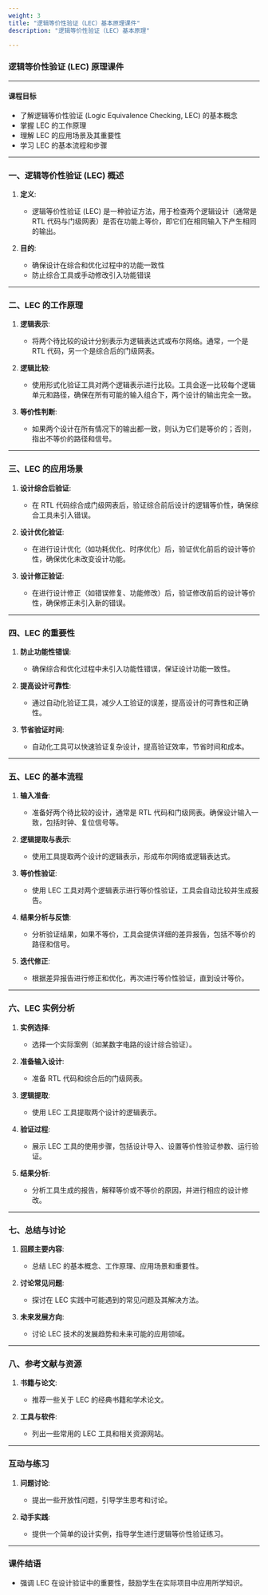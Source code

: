 ```yaml
---
weight: 3
title: "逻辑等价性验证（LEC）基本原理课件"
description: "逻辑等价性验证（LEC）基本原理"

---
```



### 逻辑等价性验证 (LEC) 原理课件

---

#### 课程目标
- 了解逻辑等价性验证 (Logic Equivalence Checking, LEC) 的基本概念
- 掌握 LEC 的工作原理
- 理解 LEC 的应用场景及其重要性
- 学习 LEC 的基本流程和步骤

---

### 一、逻辑等价性验证 (LEC) 概述

1. **定义**:
   - 逻辑等价性验证 (LEC) 是一种验证方法，用于检查两个逻辑设计（通常是 RTL 代码与门级网表）是否在功能上等价，即它们在相同输入下产生相同的输出。

2. **目的**:
   - 确保设计在综合和优化过程中的功能一致性
   - 防止综合工具或手动修改引入功能错误

---

### 二、LEC 的工作原理

1. **逻辑表示**:
   - 将两个待比较的设计分别表示为逻辑表达式或布尔网络。通常，一个是 RTL 代码，另一个是综合后的门级网表。

2. **逻辑比较**:
   - 使用形式化验证工具对两个逻辑表示进行比较。工具会逐一比较每个逻辑单元和路径，确保在所有可能的输入组合下，两个设计的输出完全一致。

3. **等价性判断**:
   - 如果两个设计在所有情况下的输出都一致，则认为它们是等价的；否则，指出不等价的路径和信号。

---

### 三、LEC 的应用场景

1. **设计综合后验证**:
   - 在 RTL 代码综合成门级网表后，验证综合前后设计的逻辑等价性，确保综合工具未引入错误。

2. **设计优化验证**:
   - 在进行设计优化（如功耗优化、时序优化）后，验证优化前后的设计等价性，确保优化未改变设计功能。

3. **设计修正验证**:
   - 在进行设计修正（如错误修复、功能修改）后，验证修改前后的设计等价性，确保修正未引入新的错误。

---

### 四、LEC 的重要性

1. **防止功能性错误**:
   - 确保综合和优化过程中未引入功能性错误，保证设计功能一致性。

2. **提高设计可靠性**:
   - 通过自动化验证工具，减少人工验证的误差，提高设计的可靠性和正确性。

3. **节省验证时间**:
   - 自动化工具可以快速验证复杂设计，提高验证效率，节省时间和成本。

---

### 五、LEC 的基本流程

1. **输入准备**:
   - 准备好两个待比较的设计，通常是 RTL 代码和门级网表。确保设计输入一致，包括时钟、复位信号等。

2. **逻辑提取与表示**:
   - 使用工具提取两个设计的逻辑表示，形成布尔网络或逻辑表达式。

3. **等价性验证**:
   - 使用 LEC 工具对两个逻辑表示进行等价性验证，工具会自动比较并生成报告。

4. **结果分析与反馈**:
   - 分析验证结果，如果不等价，工具会提供详细的差异报告，包括不等价的路径和信号。

5. **迭代修正**:
   - 根据差异报告进行修正和优化，再次进行等价性验证，直到设计等价。

---

### 六、LEC 实例分析

1. **实例选择**:
   - 选择一个实际案例（如某数字电路的设计综合验证）。

2. **准备输入设计**:
   - 准备 RTL 代码和综合后的门级网表。

3. **逻辑提取**:
   - 使用 LEC 工具提取两个设计的逻辑表示。

4. **验证过程**:
   - 展示 LEC 工具的使用步骤，包括设计导入、设置等价性验证参数、运行验证。

5. **结果分析**:
   - 分析工具生成的报告，解释等价或不等价的原因，并进行相应的设计修改。

---

### 七、总结与讨论

1. **回顾主要内容**:
   - 总结 LEC 的基本概念、工作原理、应用场景和重要性。

2. **讨论常见问题**:
   - 探讨在 LEC 实践中可能遇到的常见问题及其解决方法。

3. **未来发展方向**:
   - 讨论 LEC 技术的发展趋势和未来可能的应用领域。

---

### 八、参考文献与资源

1. **书籍与论文**:
   - 推荐一些关于 LEC 的经典书籍和学术论文。

2. **工具与软件**:
   - 列出一些常用的 LEC 工具和相关资源网站。

---

### 互动与练习

1. **问题讨论**:
   - 提出一些开放性问题，引导学生思考和讨论。

2. **动手实践**:
   - 提供一个简单的设计实例，指导学生进行逻辑等价性验证练习。

---

### 课件结语

- 强调 LEC 在设计验证中的重要性，鼓励学生在实际项目中应用所学知识。